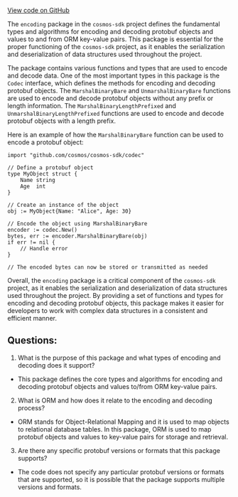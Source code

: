 [View code on GitHub](https://github.com/cosmos/cosmos-sdk.git/orm/encoding/docs.go)

The `encoding` package in the `cosmos-sdk` project defines the fundamental types and algorithms for encoding and decoding protobuf objects and values to and from ORM key-value pairs. This package is essential for the proper functioning of the `cosmos-sdk` project, as it enables the serialization and deserialization of data structures used throughout the project.

The package contains various functions and types that are used to encode and decode data. One of the most important types in this package is the `Codec` interface, which defines the methods for encoding and decoding protobuf objects. The `MarshalBinaryBare` and `UnmarshalBinaryBare` functions are used to encode and decode protobuf objects without any prefix or length information. The `MarshalBinaryLengthPrefixed` and `UnmarshalBinaryLengthPrefixed` functions are used to encode and decode protobuf objects with a length prefix.

Here is an example of how the `MarshalBinaryBare` function can be used to encode a protobuf object:

```
import "github.com/cosmos/cosmos-sdk/codec"

// Define a protobuf object
type MyObject struct {
    Name string
    Age  int
}

// Create an instance of the object
obj := MyObject{Name: "Alice", Age: 30}

// Encode the object using MarshalBinaryBare
encoder := codec.New()
bytes, err := encoder.MarshalBinaryBare(obj)
if err != nil {
    // Handle error
}

// The encoded bytes can now be stored or transmitted as needed
```

Overall, the `encoding` package is a critical component of the `cosmos-sdk` project, as it enables the serialization and deserialization of data structures used throughout the project. By providing a set of functions and types for encoding and decoding protobuf objects, this package makes it easier for developers to work with complex data structures in a consistent and efficient manner.
## Questions: 
 1. What is the purpose of this package and what types of encoding and decoding does it support?
- This package defines the core types and algorithms for encoding and decoding protobuf objects and values to/from ORM key-value pairs.

2. What is ORM and how does it relate to the encoding and decoding process?
- ORM stands for Object-Relational Mapping and it is used to map objects to relational database tables. In this package, ORM is used to map protobuf objects and values to key-value pairs for storage and retrieval.

3. Are there any specific protobuf versions or formats that this package supports?
- The code does not specify any particular protobuf versions or formats that are supported, so it is possible that the package supports multiple versions and formats.
